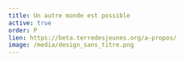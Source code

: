 ```yaml
---
title: Un autre monde est possible
active: true
order: P
lien: https://beta.terredesjeunes.org/a-propos/
image: /media/design_sans_titre.png
---
```

